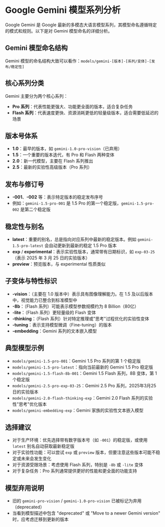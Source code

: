 # Google Gemini 模型系列分析

Google Gemini 是 Google 最新的多模态大语言模型系列，其模型命名遵循特定的模式和规则。以下是对 Gemini 模型命名的详细分析。

## Gemini 模型命名结构

Gemini 模型的命名结构大致可以看作：`models/gemini-[版本]-[系列/变体]-[发布/稳定性]`

## 核心系列分类

Gemini 主要分为两个核心系列：

* **Pro 系列**：代表性能更强大、功能更全面的版本，适合复杂任务
* **Flash 系列**：代表速度更快、资源消耗更低的轻量级版本，适合需要低延迟的场景

## 版本号体系

* **1.0**：最早的版本，如 `gemini-1.0-pro-vision`（已弃用）
* **1.5**：一个重要的版本迭代，有 Pro 和 Flash 两种变体
* **2.0**：新一代模型，主要在 Flash 系列推出
* **2.5**：最新的实验性高级版本（Pro 系列）

## 发布与修订号

* **-001**、**-002** 等：表示特定版本的稳定发布序号
* 例如：`gemini-1.5-pro-001` 是 1.5 Pro 的第一个稳定版，`gemini-1.5-pro-002` 是第二个稳定版

## 稳定性与别名

* **latest**：重要的别名，总是指向对应系列中最新的稳定版本。例如 `gemini-1.5-pro-latest` 会自动更新到最新的稳定 1.5 Pro 版本
* **exp** / **experimental**：表示实验性版本，通常带有日期标识，如 `exp-03-25`（表示 2025 年 3 月 25 日的实验版本）
* **preview**：预览版本，与 experimental 性质类似

## 子变体与特性标识

* **-vision**：（主要在 1.0 版本中）表示具有图像理解能力。在 1.5 及以后版本中，视觉能力已整合到标准模型中
* **-8b**：（Flash 系列）可能表示模型参数规模约为 8 Billion（80亿）
* **-lite**：（Flash 系列）更轻量级的 Flash 变体
* **-thinking**：（Flash 系列）针对特定推理或"思考"过程优化的实验性变体
* **-tuning**：表示支持模型微调（Fine-tuning）的版本
* **-embedding**：Gemini 系列的文本嵌入模型

## 典型模型示例

* `models/gemini-1.5-pro-001`：Gemini 1.5 Pro 系列的第 1 个稳定版
* `models/gemini-1.5-pro-latest`：指向当前最新的 Gemini 1.5 Pro 稳定版
* `models/gemini-1.5-flash-8b-001`：Gemini 1.5 Flash 系列，8B 变体，第 1 个稳定版
* `models/gemini-2.5-pro-exp-03-25`：Gemini 2.5 Pro 系列，2025年3月25日的实验版本
* `models/gemini-2.0-flash-thinking-exp`：Gemini 2.0 Flash 系列的实验性"思考"优化版本
* `models/gemini-embedding-exp`：Gemini 家族的实验性文本嵌入模型

## 选择建议

* 对于生产环境：优先选择带有数字版本号（如 `-001`）的稳定版，或使用 `latest` 别名自动获取最新稳定版
* 对于实验性功能：可以尝试 `exp` 或 `preview` 版本，但要注意这些版本可能不稳定或未来会发生变化
* 对于资源受限场景：考虑使用 Flash 系列，特别是 `-8b` 或 `-lite` 变体
* 对于复杂任务：Pro 系列通常提供更好的性能和更全面的功能支持

## 模型弃用说明

* 旧的 `gemini-pro-vision` / `gemini-1.0-pro-vision` 已被标记为弃用（deprecated）
* 当看到模型描述中包含 "deprecated" 或 "Move to a newer Gemini version" 时，应考虑迁移到更新的版本 